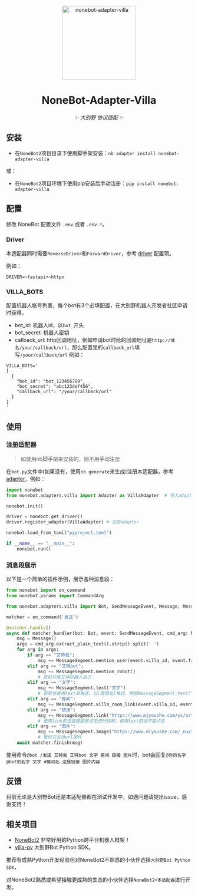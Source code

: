 <p align="center">
  <a href="https://v2.nonebot.dev/"><img src="https://v2.nonebot.dev/logo.png" width="200" height="200" alt="nonebot-adapter-villa"></a>
</p>

<div align="center">

# NoneBot-Adapter-Villa

_✨ 大别野 协议适配 ✨_

</div>

## 安装

- 在`NoneBot2`项目目录下使用脚手架安装：`nb adapter install nonebot-adapter-villa`
  
或：

- 在`NoneBot2`项目环境下使用pip安装后手动注册：`pip install nonebot-adapter-villa`

## 配置

修改 NoneBot 配置文件 `.env` 或者 `.env.*`。

### Driver

本适配器同时需要`ReverseDriver`和`ForwardDriver`，参考 [driver](https://v2.nonebot.dev/docs/next/advanced/driver#%E9%A9%B1%E5%8A%A8%E5%99%A8%E7%B1%BB%E5%9E%8B) 配置项。

例如：

```dotenv
DRIVER=~fastapi+~httpx
```

### VILLA_BOTS

配置机器人帐号列表，每个bot有3个必填配置，在大别野机器人开发者社区申请时获得，

- bot_id: 机器人id，以`bot_`开头
- bot_secret: 机器人密钥
- callback_url: http回调地址，例如申请bot时给的回调地址是`http://域名/your/callback/url`，那么配置里的`callback_url`填写`/your/callback/url`
  例如：

```dotenv
VILLA_BOTS='
[
  {
    "bot_id": "bot_123456789",
    "bot_secret": "abc123def456",
    "callback_url": "/your/callback/url"
  }
]
'
```

## 使用

### 注册适配器

> 如使用nb脚手架来安装的，则不用手动注册

在`bot.py`文件中(如果没有，使用`nb generate`来生成)注册本适配器，参考[adapter](https://v2.nonebot.dev/docs/advanced/adapter)，例如：

```python
import nonebot
from nonebot.adapters.villa import Adapter as VillaAdapter  # 导入adapter

nonebot.init()

driver = nonebot.get_driver()
driver.register_adapter(VillaAdapter) # 注册adapter

nonebot.load_from_toml("pyproject.toml")

if __name__ == "__main__":
    nonebot.run()
```

### 消息段展示

以下是一个简单的插件示例，展示各种消息段：

```python
from nonebot import on_command
from nonebot.params import CommandArg

from nonebot.adapters.villa import Bot, SendMessageEvent, Message, MessageSegment

matcher = on_command('发送')

@matcher.handle()
async def matcher_handler(bot: Bot, event: SendMessageEvent, cmd_arg: Message = CommandArg()):
    msg = Message()
    args = cmd_arg.extract_plain_text().strip().split(' ')
    for arg in args:
        if arg == "艾特我":
            msg += MessageSegment.mention_user(event.villa_id, event.from_user_id)
        elif arg == "艾特bot":
            msg += MessageSegment.mention_robot()
            # 目前只能艾特机器人自己
        elif arg == "文字":
            msg += MessageSegment.text("文字")
            # 表情也是用text来发送，以[表情名]格式，例如MessageSegment.text("[爱心]")
        elif arg == "房间":
            msg += MessageSegment.villa_room_link(event.villa_id, event.room_id)
        elif arg == "链接":
            msg += MessageSegment.link("https://www.miyoushe.com/ys/article/39670307", "这是链接")
            # 使用link的话链接能够点击进行跳转，使用text的话不能点击
        elif arg == "图片":
            msg += MessageSegment.image("https://www.miyoushe.com/_nuxt/img/miHoYo_Game.2457753.png")
            # 暂时只支持url图片
    await matcher.finish(msg)
```

使用命令`@bot /发送 艾特我 艾特bot 文字 房间 链接 图片`时，bot会回复`@你的名字 @bot的名字 文字 #房间名 这是链接 图片内容`


## 反馈

目前无论是大别野Bot还是本适配器都在测试开发中，如遇问题请提出issue，感谢支持！

## 相关项目

- [NoneBot2](https://github.com/nonebot/nonebot2) 非常好用的Python跨平台机器人框架！
- [villa-py](https://github.com/CMHopeSunshine/villa-py) 大别野Bot Python SDK。

推荐有成熟Python开发经验但对NoneBot2不熟悉的小伙伴选择`大别野Bot Python SDK`，

对NoneBot2熟悉或希望接触更成熟的生态的小伙伴选择`NoneBot2+本适配器`进行开发。